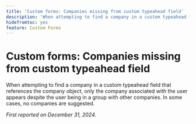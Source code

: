 ```yaml
---
title: 'Custom forms: Companies missing from custom typeahead field'
description: 'When attempting to find a company in a custom typeahead field that references the company object, only the company associated with the user appears despite the user being in a group with other companies. In some cases, no companies are suggested.'
hidefromtoc: yes
feature: Custom Forms
---
```

# Custom forms: Companies missing from custom typeahead field

When attempting to find a company in a custom typeahead field that references the company object, only the company associated with the user appears despite the user being in a group with other companies. In some cases, no companies are suggested.

_First reported on December 31, 2024._
